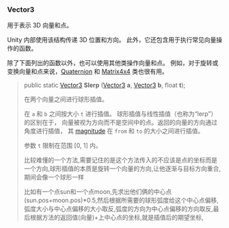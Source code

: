 ### Vector3

用于表示 3D 向量和点。

Unity 内部使用该结构传递 3D 位置和方向。 此外，它还包含用于执行常见向量操作的函数。

除了下面列出的函数以外，也可以使用其他类操作向量和点。 例如，对于旋转或变换向量和点来说，[Quaternion](https://docs.unity.cn/cn/2019.4/ScriptReference/Quaternion.html) 和 [Matrix4x4](https://docs.unity.cn/cn/2019.4/ScriptReference/Matrix4x4.html) 类也很有用。

> public static [Vector3](https://docs.unity.cn/cn/2019.4/ScriptReference/Vector3.html) **Slerp** ([Vector3](https://docs.unity.cn/cn/2019.4/ScriptReference/Vector3.html) **a**, [Vector3](https://docs.unity.cn/cn/2019.4/ScriptReference/Vector3.html) **b**, float **t**);
>
> 在两个向量之间进行球形插值。
>
> 在 `a` 和 `b` 之间按大小 `t` 进行插值。 球形插值与线性插值（也称为“lerp”）的区别在于， 向量被视为方向而不是空间中的点。返回的向量的方向通过角度进行插值， 其 [magnitude](https://docs.unity.cn/cn/2019.4/ScriptReference/Vector3-magnitude.html) 在 `from` 和 `to` 的大小之间进行插值。
>
> 参数 `t` 限制在范围 [0, 1] 内。
>
> 比较难懂的一个方法,需要记住的是这个方法传入的不应该是点的坐标而是一个方向,球形插值的本质是旋转一个向量的方向,让他逐渐与目标方向重合,期间会像一个球形一样
>
> 比如有一个点sun和一个点moon,先求出他们俩的中心点(sun.pos+moon.pos)*0.5,然后根据所需要的球形弧度给这个中心点偏移,弧度大小与中心点偏移的大小取反,弧度的方向为中心点偏移的方向取反,最后根据方法的返回值(向量)+上中心点的坐标,就是插值后的期望坐标,

